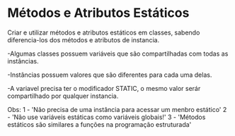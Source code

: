 # Métodos e Atributos Estáticos

Criar e utilizar métodos e atributos estáticos em classes, sabendo diferencia-los dos métodos e atributos de instancia.

-Algumas classes possuem variáveis que são compartilhadas com todas as instâncias.

-Instâncias possuem valores que são diferentes para cada uma delas.

-A variavel precisa ter o modificador STATIC, o mesmo valor serár compartilhado por qualquer instancia.
 
Obs: 1 - 'Não precisa de uma instância para acessar um menbro estático'
     2 - 'Não use variáveis estáticas como variáveis globais!'
     3 - 'Métodos estáticos são similares a funções na programação estruturada'
     

